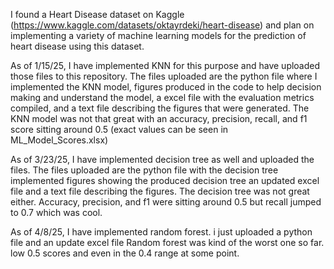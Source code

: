 I found a Heart Disease dataset on Kaggle (https://www.kaggle.com/datasets/oktayrdeki/heart-disease) and plan on implementing a variety of machine learning models for the prediction of heart disease using this dataset.

As of 1/15/25, I have implemented KNN for this purpose and have uploaded those files to this repository. 
The files uploaded are 
  the python file where I implemented the KNN model, 
  figures produced in the code to help decision making and understand the model,
  a excel file with the evaluation metrics compiled,
  and a text file describing the figures that were generated.
The KNN model was not that great with an accuracy, precision, recall, and f1 score sitting around 0.5 (exact values can be seen in ML_Model_Scores.xlsx)

As of 3/23/25, I have implemented decision tree as well and uploaded the files.
The files uploaded are
  the python file with the decision tree implemented
  figures showing the produced decision tree
  an updated excel file
  and a text file describing the figures.
The decision tree was not great either. Accuracy, precision, and f1 were sitting around 0.5 but recall jumped to 0.7 which was cool.

As of 4/8/25, I have implemented random forest.
i just uploaded a
  python file and an update excel file
Random forest was kind of the worst one so far. low 0.5 scores and even in the 0.4 range at some point.
